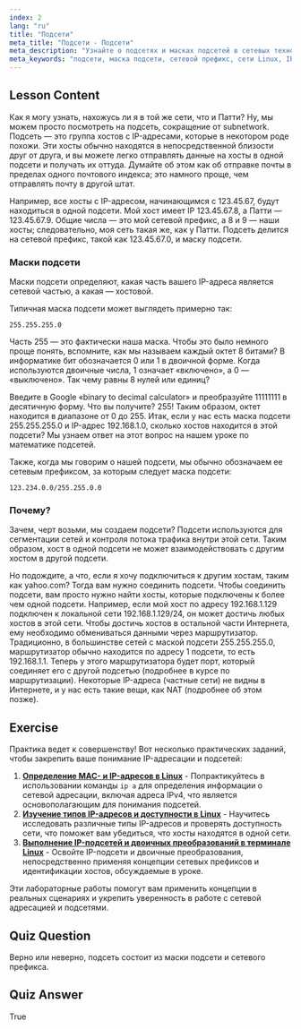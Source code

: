 ```yaml
---
index: 2
lang: "ru"
title: "Подсети"
meta_title: "Подсети - Подсети"
meta_description: "Узнайте о подсетях и масках подсетей в сетевых технологиях Linux. Разберитесь в сетевых префиксах и в том, как подсети сегментируют трафик. Начните с этого руководства для начинающих!"
meta_keywords: "подсети, маска подсети, сетевой префикс, сети Linux, IP-адрес, для начинающих, учебник, ifconfig"
---
```


## Lesson Content

Как я могу узнать, нахожусь ли я в той же сети, что и Патти? Ну, мы можем просто посмотреть на подсеть, сокращение от subnetwork. Подсеть — это группа хостов с IP-адресами, которые в некотором роде похожи. Эти хосты обычно находятся в непосредственной близости друг от друга, и вы можете легко отправлять данные на хосты в одной подсети и получать их оттуда. Думайте об этом как об отправке почты в пределах одного почтового индекса; это намного проще, чем отправлять почту в другой штат.

Например, все хосты с IP-адресом, начинающимся с 123.45.67, будут находиться в одной подсети. Мой хост имеет IP 123.45.67.8, а Патти — 123.45.67.9. Общие числа — это мой сетевой префикс, а 8 и 9 — наши хосты; следовательно, моя сеть такая же, как у Патти. Подсеть делится на сетевой префикс, такой как 123.45.67.0, и маску подсети.

### Маски подсети

Маски подсети определяют, какая часть вашего IP-адреса является сетевой частью, а какая — хостовой.

Типичная маска подсети может выглядеть примерно так:

```plaintext
255.255.255.0
```

Часть 255 — это фактически наша маска. Чтобы это было немного проще понять, вспомните, как мы называем каждый октет 8 битами? В информатике бит обозначается 0 или 1 в двоичной форме. Когда используются двоичные числа, 1 означает «включено», а 0 — «выключено». Так чему равны 8 нулей или единиц?

Введите в Google «binary to decimal calculator» и преобразуйте 11111111 в десятичную форму. Что вы получите? 255! Таким образом, октет находится в диапазоне от 0 до 255. Итак, если у нас есть маска подсети 255.255.255.0 и IP-адрес 192.168.1.0, сколько хостов находится в этой подсети? Мы узнаем ответ на этот вопрос на нашем уроке по математике подсетей.

Также, когда мы говорим о нашей подсети, мы обычно обозначаем ее сетевым префиксом, за которым следует маска подсети:

```plaintext
123.234.0.0/255.255.0.0
```

### Почему?

Зачем, черт возьми, мы создаем подсети? Подсети используются для сегментации сетей и контроля потока трафика внутри этой сети. Таким образом, хост в одной подсети не может взаимодействовать с другим хостом в другой подсети.

Но подождите, а что, если я хочу подключиться к другим хостам, таким как yahoo.com? Тогда вам нужно соединить подсети. Чтобы соединить подсети, вам просто нужно найти хосты, которые подключены к более чем одной подсети. Например, если мой хост по адресу 192.168.1.129 подключен к локальной сети 192.168.1.129/24, он может достичь любых хостов в этой сети. Чтобы достичь хостов в остальной части Интернета, ему необходимо обмениваться данными через маршрутизатор. Традиционно, в большинстве сетей с маской подсети 255.255.255.0, маршрутизатор обычно находится по адресу 1 подсети, то есть 192.168.1.1. Теперь у этого маршрутизатора будет порт, который соединяет его с другой подсетью (подробнее в курсе по маршрутизации). Некоторые IP-адреса (частные сети) не видны в Интернете, и у нас есть такие вещи, как NAT (подробнее об этом позже).

## Exercise

Практика ведет к совершенству! Вот несколько практических заданий, чтобы закрепить ваше понимание IP-адресации и подсетей:

1. **[Определение MAC- и IP-адресов в Linux](https://labex.io/ru/labs/linux-identify-mac-and-ip-addresses-in-linux-592731)** - Попрактикуйтесь в использовании команды `ip a` для определения информации о сетевой адресации, включая адреса IPv4, что является основополагающим для понимания подсетей.
2. **[Изучение типов IP-адресов и доступности в Linux](https://labex.io/ru/labs/linux-explore-ip-address-types-and-reachability-in-linux-592780)** - Научитесь исследовать различные типы IP-адресов и проверять доступность сети, что поможет вам убедиться, что хосты находятся в одной сети.
3. **[Выполнение IP-подсетей и двоичных преобразований в терминале Linux](https://labex.io/ru/labs/linux-perform-ip-subnetting-and-binary-conversion-in-the-linux-terminal-592782)** - Освойте IP-подсети и двоичные преобразования, непосредственно применяя концепции сетевых префиксов и идентификации хостов, обсуждаемые в уроке.

Эти лабораторные работы помогут вам применить концепции в реальных сценариях и укрепить уверенность в работе с сетевой адресацией и подсетями.

## Quiz Question

Верно или неверно, подсеть состоит из маски подсети и сетевого префикса.

## Quiz Answer

True
